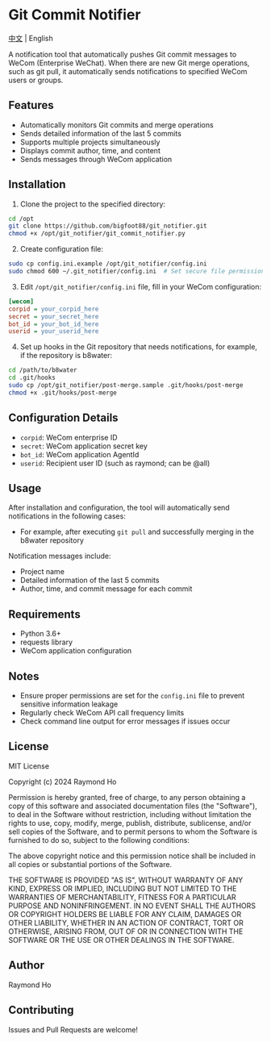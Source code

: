 # Git Commit Notifier

[中文](README_CN.md) | English

A notification tool that automatically pushes Git commit messages to WeCom (Enterprise WeChat). When there are new Git merge operations, such as git pull, it automatically sends notifications to specified WeCom users or groups.

## Features

- Automatically monitors Git commits and merge operations
- Sends detailed information of the last 5 commits
- Supports multiple projects simultaneously
- Displays commit author, time, and content
- Sends messages through WeCom application

## Installation

1. Clone the project to the specified directory:
```bash
cd /opt
git clone https://github.com/bigfoot88/git_notifier.git
chmod +x /opt/git_notifier/git_commit_notifier.py
```

2. Create configuration file:
```bash
sudo cp config.ini.example /opt/git_notifier/config.ini
sudo chmod 600 ~/.git_notifier/config.ini  # Set secure file permissions
```

3. Edit `/opt/git_notifier/config.ini` file, fill in your WeCom configuration:
```ini
[wecom]
corpid = your_corpid_here
secret = your_secret_here
bot_id = your_bot_id_here
userid = your_userid_here
```

4. Set up hooks in the Git repository that needs notifications, for example, if the repository is b8water:
```bash
cd /path/to/b8water
cd .git/hooks
sudo cp /opt/git_notifier/post-merge.sample .git/hooks/post-merge
chmod +x .git/hooks/post-merge
```

## Configuration Details

- `corpid`: WeCom enterprise ID
- `secret`: WeCom application secret key
- `bot_id`: WeCom application AgentId
- `userid`: Recipient user ID (such as raymond; can be @all)

## Usage

After installation and configuration, the tool will automatically send notifications in the following cases:

- For example, after executing `git pull` and successfully merging in the b8water repository

Notification messages include:
- Project name
- Detailed information of the last 5 commits
- Author, time, and commit message for each commit

## Requirements

- Python 3.6+
- requests library
- WeCom application configuration

## Notes

- Ensure proper permissions are set for the `config.ini` file to prevent sensitive information leakage
- Regularly check WeCom API call frequency limits
- Check command line output for error messages if issues occur

## License

MIT License

Copyright (c) 2024 Raymond Ho

Permission is hereby granted, free of charge, to any person obtaining a copy
of this software and associated documentation files (the "Software"), to deal
in the Software without restriction, including without limitation the rights
to use, copy, modify, merge, publish, distribute, sublicense, and/or sell
copies of the Software, and to permit persons to whom the Software is
furnished to do so, subject to the following conditions:

The above copyright notice and this permission notice shall be included in all
copies or substantial portions of the Software.

THE SOFTWARE IS PROVIDED "AS IS", WITHOUT WARRANTY OF ANY KIND, EXPRESS OR
IMPLIED, INCLUDING BUT NOT LIMITED TO THE WARRANTIES OF MERCHANTABILITY,
FITNESS FOR A PARTICULAR PURPOSE AND NONINFRINGEMENT. IN NO EVENT SHALL THE
AUTHORS OR COPYRIGHT HOLDERS BE LIABLE FOR ANY CLAIM, DAMAGES OR OTHER
LIABILITY, WHETHER IN AN ACTION OF CONTRACT, TORT OR OTHERWISE, ARISING FROM,
OUT OF OR IN CONNECTION WITH THE SOFTWARE OR THE USE OR OTHER DEALINGS IN THE
SOFTWARE.

## Author

Raymond Ho

## Contributing

Issues and Pull Requests are welcome! 